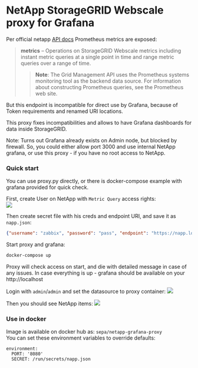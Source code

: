 # NetApp StorageGRID Webscale proxy for Grafana
Per official netapp [API docs](https://library.netapp.com/ecm/ecm_download_file/ECMLP2753104) Prometheus metrics are exposed:  
> __metrics__ – Operations on StorageGRID Webscale metrics including instant metric queries at a single point in time and range metric queries over a range of time.
>> __Note__: The Grid Management API uses the Prometheus systems monitoring tool as the backend data source. For information about constructing Prometheus queries, see the Prometheus web site.

But this endpoint is incompatible for direct use by Grafana, because of Token requirements and renamed URI locations.

This proxy fixes incompatibilities and allows to have Grafana dashboards for data inside StorageGRID.

Note: Turns out Grafana already exists on Admin node, but blocked by firewall. So, you could either allow port 3000 and use internal NetApp grafana, or use this proxy - if you have no root access to NetApp.

### Quick start
You can use proxy.py directly, or there is docker-compose example with grafana provided for quick check.

First, create User on NetApp with `Metric Query` access rights:  
![](https://habrastorage.org/webt/lt/o9/o6/lto9o6tqvpzmhb878sowpaamhsm.png)

Then create secret file with his creds and endpoint URI, and save it as `napp.json`:
```json
{"username": "zabbix", "password": "pass", "endpoint": "https://napp.local"}
```

Start proxy and grafana:
```bash
docker-compose up
```
Proxy will check access on start, and die with detailed message in case of any issues.
In case everything is up - grafana should be available on your http://localhost

Login with `admin`/`admin` and set the datasource to proxy container:
![](https://habrastorage.org/webt/g4/9_/gj/g49_gjrmoe-5up8efyw39zsrp3k.png)

Then you should see NetApp items:
![](https://habrastorage.org/webt/jk/gn/qa/jkgnqayxgdlnb-_adi1ylwvsgw8.png)

### Use in docker
Image is available on docker hub as: `sepa/netapp-grafana-proxy`  
You can set these environment variables to override defaults:
```
environment:
  PORT: '8080'
  SECRET: /run/secrets/napp.json
```
